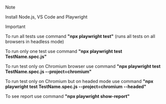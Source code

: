 > [!NOTE]
> Install Node.js, VS Code and Playwright

> [!IMPORTANT]
> To run all tests use command **"npx playwright test"** (runs all tests on all browsers in headless mode)
> 
> To run only one test use command **"npx playwright test TestName.spec.js"**
> 
> To run test only on Chromium browser use command **"npx playwright test TestName.spec.js --project=chromium"**
> 
> To run test only on Chromium but on headed mode use command **"npx playwright test TestName.spec.js --project=chromium --headed"**
>
> To see report use command **"npx playwright show-report"**
